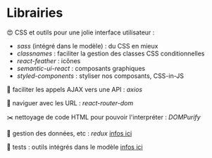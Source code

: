 # Librairies

:heart_eyes: CSS et outils pour une jolie interface utilisateur :

- _sass_ (intégré dans le modèle) : du CSS en mieux
- _classnames_ : faciliter la gestion des classes CSS conditionnelles
- _react-feather_ : icônes
- _semantic-ui-react_ : composants graphiques
- _styled-components_ : styliser nos composants, CSS-in-JS

:electric_plug: faciliter les appels AJAX vers une API : _axios_

:link: naviguer avec les URL : _react-router-dom_

:scissors: nettoyage de code HTML pour pouvoir l'interpréter : _DOMPurify_

:bookmark_tabs: gestion des données, etc : _redux_ [infos ici](../redux)

:eyes: tests : outils intégrés dans le modèle [infos ici](../tests)
